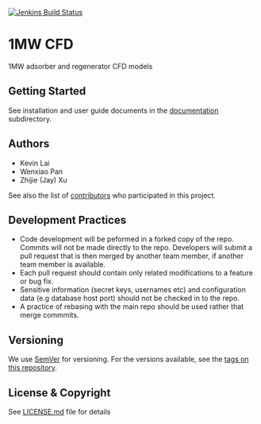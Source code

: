 [![Jenkins Build Status](https://keeling.lbl.gov:8080/buildStatus/icon?job=1mw_cfd)](https://keeling.lbl.gov:8080/job/1mw_cfd)

# 1MW CFD
1MW adsorber and regenerator CFD models

## Getting Started

See installation and user guide documents in the [documentation](./docs) subdirectory.

## Authors

* Kevin Lai
* Wenxiao Pan
* Zhijie (Jay) Xu

See also the list of [contributors](ccontributors) who participated in this project.

## Development Practices

* Code development will be peformed in a forked copy of the repo. Commits will not be 
  made directly to the repo. Developers will submit a pull request that is then merged
  by another team member, if another team member is available.
* Each pull request should contain only related modifications to a feature or bug fix.  
* Sensitive information (secret keys, usernames etc) and configuration data 
  (e.g database host port) should not be checked in to the repo.
* A practice of rebasing with the main repo should be used rather that merge commmits.

## Versioning

We use [SemVer](http://semver.org/) for versioning. For the versions available, 
see the [tags on this repository](https://github.com/1mw_cfd/tags). 

## License & Copyright

See [LICENSE.md](LICENSE.md) file for details
